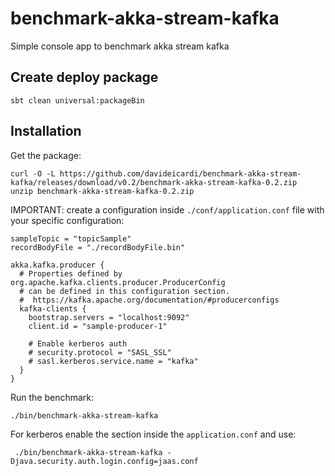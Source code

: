 # benchmark-akka-stream-kafka

Simple console app to benchmark akka stream kafka


## Create deploy package

    sbt clean universal:packageBin

## Installation

Get the package:

    curl -O -L https://github.com/davideicardi/benchmark-akka-stream-kafka/releases/download/v0.2/benchmark-akka-stream-kafka-0.2.zip
    unzip benchmark-akka-stream-kafka-0.2.zip

IMPORTANT: create a configuration inside `./conf/application.conf` file with your specific configuration:

```
sampleTopic = "topicSample"
recordBodyFile = "./recordBodyFile.bin"

akka.kafka.producer {
  # Properties defined by org.apache.kafka.clients.producer.ProducerConfig
  # can be defined in this configuration section.
  #  https://kafka.apache.org/documentation/#producerconfigs
  kafka-clients {
    bootstrap.servers = "localhost:9092"
    client.id = "sample-producer-1"

    # Enable kerberos auth
    # security.protocol = "SASL_SSL"
    # sasl.kerberos.service.name = "kafka"
  }
}
```

Run the benchmark:

    ./bin/benchmark-akka-stream-kafka
    
For kerberos enable the section inside the `application.conf` and use:

     ./bin/benchmark-akka-stream-kafka -Djava.security.auth.login.config=jaas.conf
    

